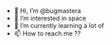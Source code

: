 - 👋 Hi, I’m @bugmastera
- 👀 I’m interested in space
- 🌱 I’m currently learning a lot of
- 📫 How to reach me ??

<!---
bugmastera/bugmastera is a ✨ special ✨ repository because its `README.md` (this file) appears on your GitHub profile.
You can click the Preview link to take a look at your changes.
--->
